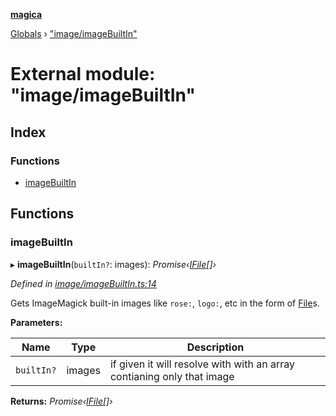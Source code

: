 **[magica](../README.md)**

[Globals](../README.md) › ["image/imageBuiltIn"](_image_imagebuiltin_.md)

# External module: "image/imageBuiltIn"

## Index

### Functions

* [imageBuiltIn](_image_imagebuiltin_.md#imagebuiltin)

## Functions

###  imageBuiltIn

▸ **imageBuiltIn**(`builtIn?`: images): *Promise‹[IFile](../interfaces/_types_.ifile.md)[]›*

*Defined in [image/imageBuiltIn.ts:14](https://github.com/cancerberoSgx/magica/blob/06c5192/src/image/imageBuiltIn.ts#L14)*

Gets ImageMagick built-in images like `rose:`, `logo:`, etc in the form of [File](../interfaces/_main_customcommand_.customcommandcontext.md#file)s.

**Parameters:**

Name | Type | Description |
------ | ------ | ------ |
`builtIn?` | images | if given it will resolve with with an array contianing only that image  |

**Returns:** *Promise‹[IFile](../interfaces/_types_.ifile.md)[]›*